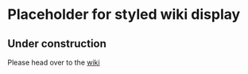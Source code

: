 # Placeholder for styled wiki display

## Under construction

Please head over to the [wiki](https://github.com/alsa64/AI-wiki/wiki)
